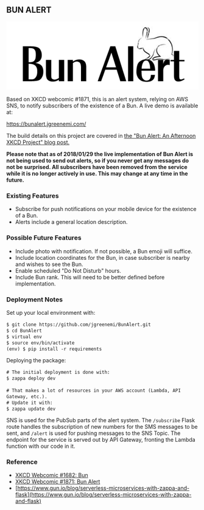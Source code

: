 ## BUN ALERT

![Bun Alert Logo](https://github.com/jgreenemi/BunAlert/raw/master/static/bunalertlogo.png)

Based on XKCD webcomic #1871, this is an alert system, relying on AWS SNS, to notify subscribers of the existence of a Bun. A live demo is available at:

https://bunalert.jgreenemi.com/

The build details on this project are covered in [the "Bun Alert: An Afternoon XKCD Project" blog post.](https://jgreenemi.com/bun-alert-an-afternoon-xkcd-project/)

**Please note that as of 2018/01/29 the live implementation of Bun Alert is not being used to send out alerts, so if you never get any messages do not be surprised. All subscribers have been removed from the service while it is no longer actively in use. This may change at any time in the future.**

### Existing Features

- Subscribe for push notifications on your mobile device for the existence of a Bun. 
- Alerts include a general location description.

### Possible Future Features

- Include photo with notification. If not possible, a Bun emoji will suffice.
- Include location coordinates for the Bun, in case subscriber is nearby and wishes to see the Bun.
- Enable scheduled "Do Not Disturb" hours.
- Include Bun rank. This will need to be better defined before implementation.

### Deployment Notes

Set up your local environment with:

```
$ git clone https://github.com/jgreenemi/BunAlert.git
$ cd BunAlert
$ virtual env
$ source env/bin/activate
(env) $ pip install -r requirements
```

Deploying the package: 

```
# The initial deployment is done with:
$ zappa deploy dev

# That makes a lot of resources in your AWS account (Lambda, API Gateway, etc.).
# Update it with:
$ zappa update dev
```

SNS is used for the PubSub parts of the alert system. The `/subscribe` Flask route handles the subscription of new numbers for the SMS messages to be sent, and `/alert` is used for pushing messages to the SNS Topic. The endpoint for the service is served out by API Gateway, fronting the Lambda function with our code in it. 

### Reference

- [XKCD Webcomic #1682: Bun](https://xkcd.com/1682/)
- [XKCD Webcomic #1871: Bun Alert](https://xkcd.com/1871/)
- [https://www.gun.io/blog/serverless-microservices-with-zappa-and-flask](https://www.gun.io/blog/serverless-microservices-with-zappa-and-flask)
